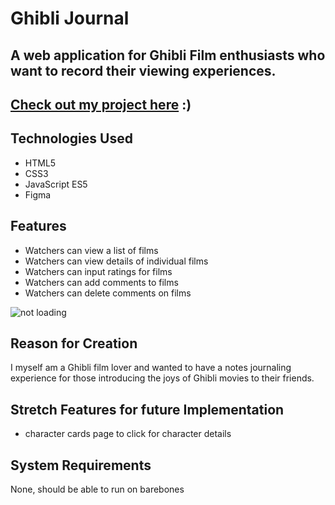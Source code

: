 # Ghibli Journal

## A web application for Ghibli Film enthusiasts who want to record their viewing experiences.

## [Check out my project here](https://jonathan-byun.github.io/ajax-project/) :)

## Technologies Used
- HTML5
- CSS3
- JavaScript ES5
- Figma

## Features
- Watchers can view a list of films
- Watchers can view details of individual films
- Watchers can input ratings for films
- Watchers can add comments to films
- Watchers can delete comments on films

![not loading](images/ajax.gif "Commenting Feature")

## Reason for Creation
I myself am a Ghibli film lover and wanted to have a notes journaling experience for those introducing the joys of Ghibli movies to their friends.

## Stretch Features for future Implementation
- character cards page to click for character details

## System Requirements
None, should be able to run on barebones
